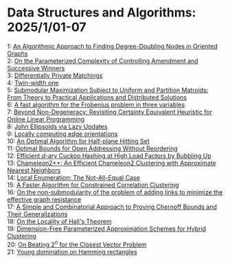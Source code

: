 # Data Structures and Algorithms: 2025/1/01-07  
1: [An Algorithmic Approach to Finding Degree-Doubling Nodes in Oriented  Graphs](https://doi.org/10.48550/arXiv.2501.00614)  
2: [On the Parameterized Complexity of Controlling Amendment and Successive  Winners](https://doi.org/10.48550/arXiv.2501.00860)  
3: [Differentially Private Matchings](https://doi.org/10.48550/arXiv.2501.00926)  
4: [Twin-width one](https://doi.org/10.48550/arXiv.2501.00991)  
5: [Submodular Maximization Subject to Uniform and Partition Matroids: From  Theory to Practical Applications and Distributed Solutions](https://doi.org/10.48550/arXiv.2501.01071)  
6: [A fast algorithm for the Frobenius problem in three variables](https://doi.org/10.48550/arXiv.2501.01099)  
7: [Beyond Non-Degeneracy: Revisiting Certainty Equivalent Heuristic for  Online Linear Programming](https://doi.org/10.48550/arXiv.2501.01716)  
8: [John Ellipsoids via Lazy Updates](https://doi.org/10.48550/arXiv.2501.01801)  
9: [Locally computing edge orientations](https://doi.org/10.48550/arXiv.2501.02136)  
10: [An Optimal Algorithm for Half-plane Hitting Set](https://doi.org/10.48550/arXiv.2501.02195)  
11: [Optimal Bounds for Open Addressing Without Reordering](https://doi.org/10.48550/arXiv.2501.02305)  
12: [Efficient $d$-ary Cuckoo Hashing at High Load Factors by Bubbling Up](https://doi.org/10.48550/arXiv.2501.02312)  
13: [Chameleon2++: An Efficient Chameleon2 Clustering with Approximate  Nearest Neighbors](https://doi.org/10.48550/arXiv.2501.02612)  
14: [Local Enumeration: The Not-All-Equal Case](https://doi.org/10.48550/arXiv.2501.02886)  
15: [A Faster Algorithm for Constrained Correlation Clustering](https://doi.org/10.48550/arXiv.2501.03154)  
16: [On the non-submodularity of the problem of adding links to minimize the  effective graph resistance](https://doi.org/10.48550/arXiv.2501.03363)  
17: [A Simple and Combinatorial Approach to Proving Chernoff Bounds and Their  Generalizations](https://doi.org/10.48550/arXiv.2501.03488)  
18: [On the Locality of Hall's Theorem](https://doi.org/10.48550/arXiv.2501.03649)  
19: [Dimension-Free Parameterized Approximation Schemes for Hybrid Clustering](https://doi.org/10.48550/arXiv.2501.03663)  
20: [On Beating $2^n$ for the Closest Vector Problem](https://doi.org/10.48550/arXiv.2501.03688)  
21: [Young domination on Hamming rectangles](https://doi.org/10.48550/arXiv.2501.03788)  